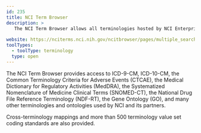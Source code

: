 ```yaml
---
id: 235
title: NCI Term Browser
description: >
   The NCI Term Browser allows all terminologies hosted by NCI Enterprise Vocabulary Services (EVS) to be viewed and searched in an integrated environment. 
  
website: https://nciterms.nci.nih.gov/ncitbrowser/pages/multiple_search.jsf?nav_type=terminologies
toolTypes:
  - toolType: terminology
  type: open
---
```

The NCI Term Browser provides access to ICD-9-CM, ICD-10-CM, the Common Terminology Criteria for Adverse Events (CTCAE), the Medical Dictionary for Regulatory Activities (MedDRA), the Systematized Nomenclature of Medicine Clinical Terms (SNOMED-CT), the National Drug File Reference Terminology (NDF-RT), the Gene Ontology (GO), and many other terminologies and ontologies used by NCI and its partners. 

Cross-terminology mappings and more than 500 terminology value set coding standards are also provided.